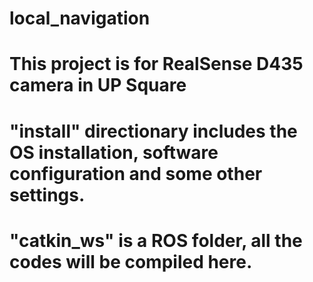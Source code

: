 # local_navigation
# This project is for RealSense D435 camera in UP Square
# "install" directionary includes the OS installation, software configuration and some other settings.
# "catkin_ws" is a ROS folder, all the codes will be compiled here.
